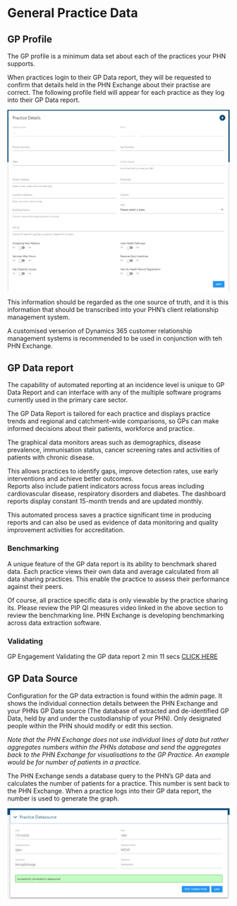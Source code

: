# General Practice Data

## GP Profile

The GP profile is a minimum data set about each of the practices your PHN supports. 

When practices login to their GP Data report, they will be requested to confirm that details held in the PHN Exchange about their practise are correct. The following profile field will appear for each practice as they log into their GP Data report.

![GP profile form](/img/gp-profile.png)

This information should be regarded as the one source of truth, and it is this information that should be transcribed into your PHN’s client relationship management system. 

A customised verserion of Dynamics 365 customer relationship management systems is recommended to be used in conjunction with teh PHN Exchange.

## GP Data report

The capability of automated reporting at an incidence level is unique to GP Data Report and can interface with any of the multiple software programs currently used in the primary care sector. 

The GP Data Report is tailored for each practice and displays practice trends and regional and catchment-wide comparisons, so GPs can make informed decisions about their patients, workforce and practice. 

The graphical data monitors areas such as demographics, disease prevalence, immunisation status, cancer screening rates and activities of patients with chronic disease. 

This allows practices to identify gaps, improve detection rates, use early interventions and achieve better outcomes.  
Reports also include patient indicators across focus areas including cardiovascular disease, respiratory disorders and diabetes. 
The dashboard reports display constant 15-month trends and are updated monthly.  

This automated process saves a practice significant time in producing reports and can also be used as evidence of data monitoring and quality improvement activities for accreditation.

### Benchmarking

A unique feature of the GP data report is its ability to benchmark shared data. Each practice views their own data and  average calculated from all data sharing practices. This enable the practice to assess their performance against their peers. 

Of course, all practice specific data is only viewable by the practice sharing its. Please review the PIP QI measures video linked in the above section to review the benchmarking line. PHN Exchange is developing benchmarking across data extraction software.

### Validating

GP Engagement Validating the GP data report 2 min 11 secs [CLICK HERE](https://youtu.be/eWFtcGspuEY)

## GP Data Source

Configuration for the GP data extraction is found within the admin page. It shows the individual connection details between the PHN Exchange and your PHNs GP Data source (The database of extracted and de-identified GP Data, held by and under the custodianship of your PHN). Only designated people within the PHN should modify or edit this section.

*Note that the PHN Exchange does not use individual lines of data but rather aggregates numbers within the PHNs database and send the aggregates back to the PHN Exchange for visualisations to the GP Practice. An example would be for number of patients in a practice.*

The PHN Exchange sends a database query to the PHN’s GP data and calculates the number of patients for a practice. This number is sent back to the PHN Exchange. When a practice logs into their GP data report, the number is used to generate the graph.

![GP data source details](../../img/gp-datasource.png)